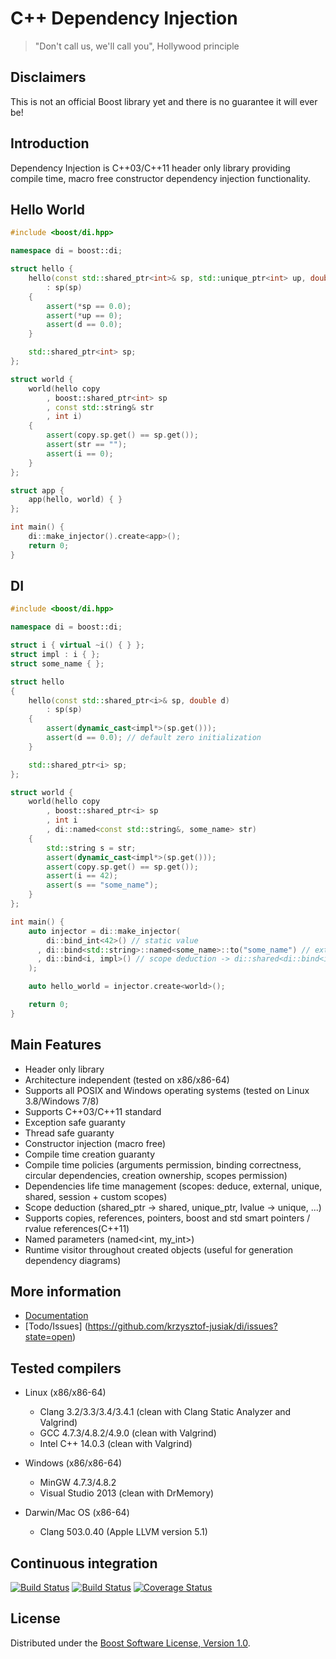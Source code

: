 # C++ Dependency Injection
> "Don't call us, we'll call you", Hollywood principle

## Disclaimers
This is not an official Boost library yet and there is no guarantee it will ever be!

## Introduction
Dependency Injection is C++03/C++11 header only library providing compile time, macro free constructor dependency injection functionality.

## Hello World

```cpp
#include <boost/di.hpp>

namespace di = boost::di;

struct hello {
    hello(const std::shared_ptr<int>& sp, std::unique_ptr<int> up, double d)
        : sp(sp)
    {
        assert(*sp == 0.0);
        assert(*up == 0);
        assert(d == 0.0);
    }

    std::shared_ptr<int> sp;
};

struct world {
    world(hello copy
        , boost::shared_ptr<int> sp
        , const std::string& str
        , int i)
    {
        assert(copy.sp.get() == sp.get());
        assert(str == "");
        assert(i == 0);
    }
};

struct app {
    app(hello, world) { }
};

int main() {
    di::make_injector().create<app>();
    return 0;
}
```

## DI
```cpp
#include <boost/di.hpp>

namespace di = boost::di;

struct i { virtual ~i() { } };
struct impl : i { };
struct some_name { };

struct hello
{
    hello(const std::shared_ptr<i>& sp, double d)
        : sp(sp)
    {
        assert(dynamic_cast<impl*>(sp.get()));
        assert(d == 0.0); // default zero initialization
    }

    std::shared_ptr<i> sp;
};

struct world {
    world(hello copy
        , boost::shared_ptr<i> sp
        , int i
        , di::named<const std::string&, some_name> str)
    {
        std::string s = str;
        assert(dynamic_cast<impl*>(sp.get()));
        assert(copy.sp.get() == sp.get());
        assert(i == 42);
        assert(s == "some_name");
    }
};

int main() {
    auto injector = di::make_injector(
        di::bind_int<42>() // static value
      , di::bind<std::string>::named<some_name>::to("some_name") // external value
      , di::bind<i, impl>() // scope deduction -> di::shared<di::bind<i, impl>>
    );

    auto hello_world = injector.create<world>();

    return 0;
}
```

## Main Features
* Header only library
* Architecture independent (tested on x86/x86-64)
* Supports all POSIX and Windows operating systems (tested on Linux 3.8/Windows 7/8)
* Supports C++03/C++11 standard
* Exception safe guaranty
* Thread safe guaranty
* Constructor injection (macro free)
* Compile time creation guaranty
* Compile time policies (arguments permission, binding correctness, circular dependencies, creation ownership, scopes permission)
* Dependencies life time management (scopes: deduce, external, unique, shared, session + custom scopes)
* Scope deduction (shared\_ptr -> shared, unique\_ptr, lvalue -> unique, ...)
* Supports copies, references, pointers, boost and std smart pointers / rvalue references(C++11)
* Named parameters (named\<int, my\_int\>)
* Runtime visitor throughout created objects (useful for generation dependency diagrams)

## More information
* [Documentation](http://krzysztof-jusiak.github.com/di/doc/html)
* [Todo/Issues] (https://github.com/krzysztof-jusiak/di/issues?state=open)

## Tested compilers
* Linux (x86/x86-64)
   * Clang 3.2/3.3/3.4/3.4.1 (clean with Clang Static Analyzer and Valgrind)
   * GCC 4.7.3/4.8.2/4.9.0 (clean with Valgrind)
   * Intel C++ 14.0.3 (clean with Valgrind)

* Windows (x86/x86-64)
   * MinGW 4.7.3/4.8.2
   * Visual Studio 2013 (clean with DrMemory)

* Darwin/Mac OS (x86-64)
   * Clang 503.0.40 (Apple LLVM version 5.1)

## Continuous integration
[![Build Status](https://travis-ci.org/krzysztof-jusiak/di.png?branch=master)](https://travis-ci.org/krzysztof-jusiak/di)
[![Build Status](https://ci.appveyor.com/api/projects/status/1il4knxh7tq9o5ic)](https://ci.appveyor.com/project/krzysztof-jusiak/di)
[![Coverage Status](https://coveralls.io/repos/krzysztof-jusiak/di/badge.png?branch=master)](https://coveralls.io/r/krzysztof-jusiak/di?branch=master)

## License
Distributed under the [Boost Software License, Version 1.0](http://www.boost.org/LICENSE_1_0.txt).

